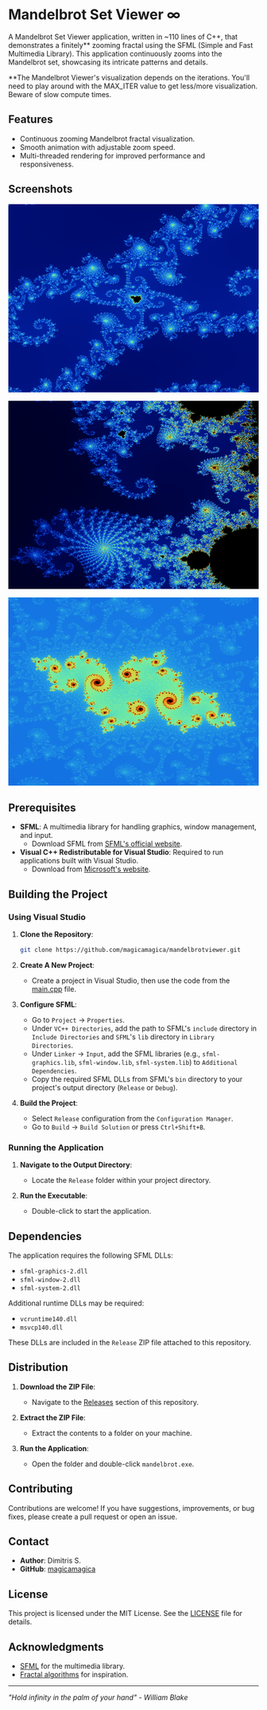 # Mandelbrot Set Viewer ∞

A Mandelbrot Set Viewer application, written in ~110 lines of C++, that demonstrates a finitely** zooming fractal using the SFML (Simple and Fast Multimedia Library). This application continuously zooms into the Mandelbrot set, showcasing its intricate patterns and details.

**The Mandelbrot Viewer's visualization depends on the iterations. You'll need to play around with the MAX_ITER value to get less/more visualization. Beware of slow compute times.

## Features

- Continuous zooming Mandelbrot fractal visualization.
- Smooth animation with adjustable zoom speed.
- Multi-threaded rendering for improved performance and responsiveness.

## Screenshots

![1200 Iterations](mandrelbotviewer_S0Kx6BtWGn.png)

![1200 Iterations](mandrelbotviewer_jum7R3aTid.png)

![8000 Iterations](mandrelbotviewer_jjupowrkAf.png)

## Prerequisites

- **SFML**: A multimedia library for handling graphics, window management, and input.
  - Download SFML from [SFML's official website](https://www.sfml-dev.org/download.php).
- **Visual C++ Redistributable for Visual Studio**: Required to run applications built with Visual Studio.
  - Download from [Microsoft's website](https://support.microsoft.com/en-us/help/2977003/the-latest-supported-visual-c-downloads).

## Building the Project

### Using Visual Studio

1. **Clone the Repository**:
   ```bash
   git clone https://github.com/magicamagica/mandelbrotviewer.git
   ```

2. **Create A New Project**:
   - Create a project in Visual Studio, then use the code from the [main.cpp](main.cpp) file.

3. **Configure SFML**:
   - Go to `Project` -> `Properties`.
   - Under `VC++ Directories`, add the path to SFML's `include` directory in `Include Directories` and `SFML`'s `lib` directory in `Library Directories`.
   - Under `Linker` -> `Input`, add the SFML libraries (e.g., `sfml-graphics.lib`, `sfml-window.lib`, `sfml-system.lib`) to `Additional Dependencies`.
   - Copy the required SFML DLLs from SFML's `bin` directory to your project's output directory (`Release` or `Debug`).

4. **Build the Project**:
   - Select `Release` configuration from the `Configuration Manager`.
   - Go to `Build` -> `Build Solution` or press `Ctrl+Shift+B`.

### Running the Application

1. **Navigate to the Output Directory**:
   - Locate the `Release` folder within your project directory.

2. **Run the Executable**:
   - Double-click to start the application.

## Dependencies

The application requires the following SFML DLLs:
- `sfml-graphics-2.dll`
- `sfml-window-2.dll`
- `sfml-system-2.dll`

Additional runtime DLLs may be required:
- `vcruntime140.dll`
- `msvcp140.dll`

These DLLs are included in the `Release` ZIP file attached to this repository.

## Distribution

1. **Download the ZIP File**:
   - Navigate to the [Releases](https://github.com/magicamagica/mandelbrotviewer/releases) section of this repository.

2. **Extract the ZIP File**:
   - Extract the contents to a folder on your machine.

3. **Run the Application**:
   - Open the folder and double-click `mandelbrot.exe`.

## Contributing

Contributions are welcome! If you have suggestions, improvements, or bug fixes, please create a pull request or open an issue.

## Contact

- **Author**: Dimitris S.
- **GitHub**: [magicamagica](https://github.com/magicamagica)

## License

This project is licensed under the MIT License. See the [LICENSE](LICENSE) file for details.

## Acknowledgments

- [SFML](https://www.sfml-dev.org/) for the multimedia library.
- [Fractal algorithms](https://en.wikipedia.org/wiki/Mandelbrot_set) for inspiration.

---

_"Hold infinity in the palm of your hand"_ - *William Blake*
